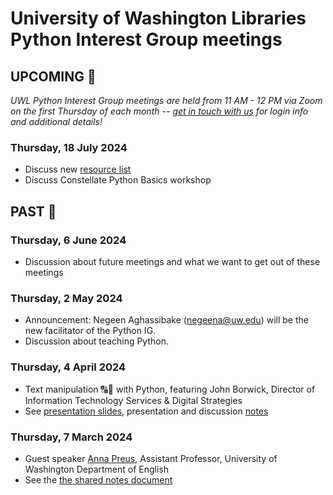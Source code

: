 # University of Washington Libraries Python Interest Group meetings

## UPCOMING 🔭
*UWL Python Interest Group meetings are held from 11 AM - 12 PM via Zoom on the first Thursday of each month -- [get in touch with us](https://github.com/uwlib-python-ig/meetings/blob/main/README.md#get-in-touch-with-the-pig) for login info and additional details!*

### Thursday, 18 July 2024
- Discuss new [resource list](https://github.com/uwlib-python-ig/shared-01/blob/main/python-resources-062524.md)
- Discuss Constellate Python Basics workshop

## PAST 📜

### Thursday, 6 June 2024
- Discussion about future meetings and what we want to get out of these meetings

### Thursday, 2 May 2024
- Announcement: Negeen Aghassibake (negeena@uw.edu) will be the new facilitator of the Python IG.
- Discussion about teaching Python. 

### Thursday, 4 April 2024
- Text manipulation 🔠🔡 with Python, featuring John Borwick, Director of Information Technology Services & Digital Strategies
- See [presentation slides](https://github.com/uwlib-python-ig/meetings/blob/main/presentation_materials/20240404_text_manipulation.pdf), presentation and discussion [notes](20240404_text_manipulation.md)

### Thursday, 7 March 2024
- Guest speaker [Anna Preus](https://english.washington.edu/people/anna-preus), Assistant Professor, University of Washington Department of English
- See the [the shared notes document](20240307_guest_speaker_preus.md)
